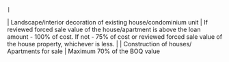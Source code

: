                                                                                                 |
| Landscape/interior decoration of existing house/condominium unit                         | If reviewed forced sale value of the house/apartment is above the loan amount - 100% of cost. If not - 75% of cost or reviewed forced sale value of the house property, whichever is less. |
| Construction of houses/ Apartments for sale                                              | Maximum 70% of the BOQ value           